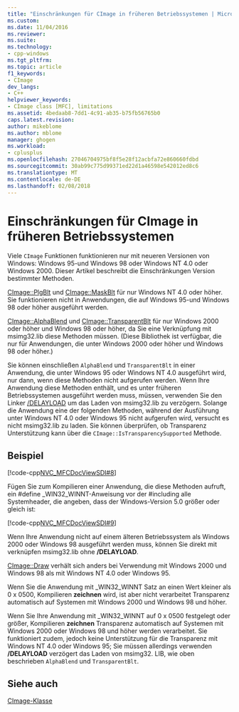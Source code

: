 ```yaml
---
title: "Einschränkungen für CImage in früheren Betriebssystemen | Microsoft Docs"
ms.custom: 
ms.date: 11/04/2016
ms.reviewer: 
ms.suite: 
ms.technology:
- cpp-windows
ms.tgt_pltfrm: 
ms.topic: article
f1_keywords:
- CImage
dev_langs:
- C++
helpviewer_keywords:
- CImage class [MFC], limitations
ms.assetid: 4bedaab8-7dd1-4c91-ab35-b75fb56765b0
caps.latest.revision: 
author: mikeblome
ms.author: mblome
manager: ghogen
ms.workload:
- cplusplus
ms.openlocfilehash: 27046704975bf8f5e28f12acbfa72e860660fdbd
ms.sourcegitcommit: 30ab99c775d99371ed22d1a46598e542012ed8c6
ms.translationtype: MT
ms.contentlocale: de-DE
ms.lasthandoff: 02/08/2018
---
```

# <a name="cimage-limitations-with-earlier-operating-systems"></a>Einschränkungen für CImage in früheren Betriebssystemen
Viele `CImage` Funktionen funktionieren nur mit neueren Versionen von Windows: Windows 95-und Windows 98 oder Windows NT 4.0 oder Windows 2000. Dieser Artikel beschreibt die Einschränkungen Version bestimmter Methoden.  
  
 [CImage::PlgBlt](../atl-mfc-shared/reference/cimage-class.md#plgblt) und [CImage::MaskBlt](../atl-mfc-shared/reference/cimage-class.md#maskblt) für nur Windows NT 4.0 oder höher. Sie funktionieren nicht in Anwendungen, die auf Windows 95-und Windows 98 oder höher ausgeführt werden.  
  
 [CImage::AlphaBlend](../atl-mfc-shared/reference/cimage-class.md#alphablend) und [CImage::TransparentBlt](../atl-mfc-shared/reference/cimage-class.md#transparentblt) für nur Windows 2000 oder höher und Windows 98 oder höher, da Sie eine Verknüpfung mit msimg32.lib diese Methoden müssen. (Diese Bibliothek ist verfügbar, die nur für Anwendungen, die unter Windows 2000 oder höher und Windows 98 oder höher.)  
  
 Sie können einschließen `AlphaBlend` und `TransparentBlt` in einer Anwendung, die unter Windows 95 oder Windows NT 4.0 ausgeführt wird, nur dann, wenn diese Methoden nicht aufgerufen werden. Wenn Ihre Anwendung diese Methoden enthält, und es unter früheren Betriebssystemen ausgeführt werden muss, müssen, verwenden Sie den Linker [/DELAYLOAD](../build/reference/delayload-delay-load-import.md) um das Laden von msimg32.lib zu verzögern. Solange die Anwendung eine der folgenden Methoden, während der Ausführung unter Windows NT 4.0 oder Windows 95 nicht aufgerufen wird, versucht es nicht msimg32.lib zu laden. Sie können überprüfen, ob Transparenz Unterstützung kann über die `CImage::IsTransparencySupported` Methode.  
  
## <a name="example"></a>Beispiel  
 [!code-cpp[NVC_MFCDocViewSDI#8](../mfc/codesnippet/cpp/cimage-limitations-with-earlier-operating-systems_1.cpp)]  
  
 Fügen Sie zum Kompilieren einer Anwendung, die diese Methoden aufruft, ein #define _WIN32_WINNT-Anweisung vor der #including alle Systemheader, die angeben, dass der Windows-Version 5.0 größer oder gleich ist:  
  
 [!code-cpp[NVC_MFCDocViewSDI#9](../mfc/codesnippet/cpp/cimage-limitations-with-earlier-operating-systems_2.h)]  
  
 Wenn Ihre Anwendung nicht auf einem älteren Betriebssystem als Windows 2000 oder Windows 98 ausgeführt werden muss, können Sie direkt mit verknüpfen msimg32.lib ohne **/DELAYLOAD**.  
  
 [CImage::Draw](../atl-mfc-shared/reference/cimage-class.md#draw) verhält sich anders bei Verwendung mit Windows 2000 und Windows 98 als mit Windows NT 4.0 oder Windows 95.  
  
 Wenn Sie die Anwendung mit _WIN32_WINNT Satz an einen Wert kleiner als 0 x 0500, Kompilieren **zeichnen** wird, ist aber nicht verarbeitet Transparenz automatisch auf Systemen mit Windows 2000 und Windows 98 und höher.  
  
 Wenn Sie Ihre Anwendung mit _WIN32_WINNT auf 0 x 0500 festgelegt oder größer, Kompilieren **zeichnen** Transparenz automatisch auf Systemen mit Windows 2000 oder Windows 98 und höher werden verarbeitet. Sie funktioniert zudem, jedoch keine Unterstützung für die Transparenz mit Windows NT 4.0 oder Windows 95; Sie müssen allerdings verwenden **/DELAYLOAD** verzögert das Laden von msimg32. LIB, wie oben beschrieben `AlphaBlend` und `TransparentBlt`.  
  
## <a name="see-also"></a>Siehe auch  
 [CImage-Klasse](../atl-mfc-shared/reference/cimage-class.md)

